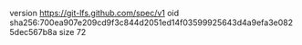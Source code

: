 version https://git-lfs.github.com/spec/v1
oid sha256:700ea907e209cd9f3c844d2051ed14f03599925643d4a9efa3e0825dec567b8a
size 72

